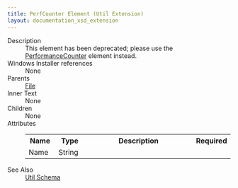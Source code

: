 ```yaml
---
title: PerfCounter Element (Util Extension)
layout: documentation_xsd_extension
---
```

<dl>
  <dt>Description</dt>
  <dd>This element has been deprecated; please use the <a href="../../util/performancecounter" class="extension">PerformanceCounter</a> element instead.</dd>
  <dt>Windows Installer references</dt>
  <dd>None</dd>
  <dt>Parents</dt>
  <dd>
    <a href="../../wix/file/">File</a>
  </dd>
  <dt>Inner Text</dt>
  <dd>None</dd>
  <dt>Children</dt>
  <dd>None</dd>
  <dt>Attributes</dt>
  <dd>
    <table cellspacing="0" cellpadding="0" class="schema">
      <tr>
        <th width="15%">Name</th>
        <th width="15%">Type</th>
        <th width="65%">Description</th>
        <th width="15%">Required</th>
      </tr>
      <tr>
        <td>Name</td>
        <td>String</td>
        <td>&nbsp;</td>
        <td>&nbsp;</td>
      </tr>
    </table>
  </dd>
  <dt>See Also</dt>
  <dd>
    <a href="../">Util Schema</a>
  </dd>
</dl>
